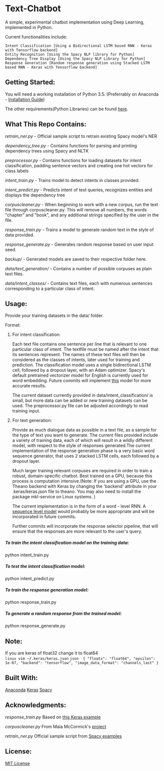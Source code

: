 # Text-Chatbot

A simple, experimental chatbot implementation using Deep Learning, implemented in Python.

Current functionalities include:

    Intent Classification [Using a Bidirectional LSTM based RNN - Keras with Tensorflow backend]
    Entity Recognition [Using the Spacy NLP library for Python]
    Dependency Tree Display [Using the Spacy NLP Library for Python]
    Response Generation [Random response generation using Stacked LSTM based RNN - Keras with Tensorflow backend]
    
## Getting Started:

   You will need a working installation of Python 3.5. (Preferrably on Anaconda - [Installation Guide](https://docs.continuum.io/anaconda/install/))
   
   The other requirements(Python Libraries) can be found [here](./requirements.md).

## What This Repo Contains:

_retrain_ner.py_ - Official sample script to retrain existing Spacy model's NER

_dependency_tree.py_ - Contains functions for parsing and printing dependency trees using Spacy and NLTK

_preprocessor.py_ -  Contains functions for loading datasets for intent classification, padding sentence vectors and creating one hot vectors for class labels

_intent_train.py_ - Trains model to detect intents in classes provided.

_intent_predict.py_ - Predicts intent of test queries, recognizes entities and displays the dependency tree

_corpuscleaner.py_ - When beginning to work with a new corpus, run the text file through corpuscleaner.py. This will remove all 
                     numbers, the words "chapter" and "book", and any additional strings specified by the user in the file.

_response_train.py_ - Trains a model to generate random text in the style of data provided. 

_response_generate.py_ - Generates random response based on user input seed.

_backup/_ - Generated models are saved to their respective folder here.

_data/text_generation/_ - Contains a number of possible corpuses as plain text files.

_data/intent_classes/_ - Contains text files, each with numerous sentences corresponding to a particular class of intent. 

## Usage:

Provide your training datasets in the data/ folder.

Format: 

1. For intent classification:

    Each text file contains one sentence per line that is relevant to one particular class of intent. The textfile must be named after the intent that its sentences represent. The names of these text files will then be considered as the classes of intents, later used for training and prediction. The classification model uses a single bidirectional LSTM cell, followed by a dropout layer, with an Adam optimizer. Spacy's default pretrained vectorizer model for English is currently used for word embedding. Future commits will implement [this](https://github.com/explosion/sense2vec) model for more accurate results. 
    
    The current dataset currently provided in data/intent_classification/ is small, but more data can be added or new training datasets can be used. The preprocessor.py file can be adjusted accordingly to read training input.

2. For text generation:

    Provide as much dialogue data as possible in a text file, as a sample for the type of text you want to generate.
    The current files provided include a variety of training data, each of which will result in a wildly different model, with respect to the style of responses generated.The current implementation of the response generation phase is a very basic word sequence generator, that uses 2 stacked LSTM cells, each followed by a dropout layer.
    
    Much larger training relevant corpuses are required in order to train a robust, domain-specific chatbot. Best trained on a GPU, because this process is computation intensive.(Note: If you are using a GPU, use the Theano backend with Keras by changing the 'backend' attribute in your .keras/keras.json file to theano. You may also need to install the package mkl-service on Linux systems. )
    
    The current implementation is in the form of a word - level RNN. A [sequence level model](http://suriyadeepan.github.io/2016-06-28-easy-seq2seq/) would probably be more appropriate and will be incorporated in future commits.
    
    Further commits will incorporate the response selector pipeline, that will ensure that the responses are more relevant to the user's query.
    
##### To train the intent classification model on the training data:

python intent_train.py

##### To test the intent classification model:

python intent_predict.py

##### To train the response generation model:

python response_train.py

##### To generate a _random_ response from the trained model:

python response_generate.py
    
## Note:

   If you are keras of float32 change it to float64  
            ```linux
            vim ~/.keras/keras.json``` 
                ```json 
                {
                    "floatx": "float64",
                    "epsilon": 1e-07,
                    "backend": "tensorflow",
                    "image_data_format": "channels_last"
                }
                ```

## Built With:

   [Anaconda](https://docs.continuum.io/anaconda/install/)     [Keras](https://github.com/fchollet/keras/tree/master/docs)     [Spacy](https://spacy.io/)
   
## Acknowledgments:
   _response_train.py_ 
    Based on [this Keras example](https://github.com/fchollet/keras/blob/master/examples/lstm_text_generation.py)
    
   _corpuscleaner.py_ 
    From Maia McCormick's [project](https://github.com/maiamcc/markovgen)
    
   _retrain_ner.py_
    Official sample script from [Spacy examples](https://github.com/explosion/spacy/blob/master/examples/training/train_new_entity_type.py)

## License:

[MIT License](./LICENSE)
